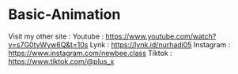 # Basic-Animation
Visit my other site : 
Youtube   : https://www.youtube.com/watch?v=s7G0tvWyw6Q&t=10s
Lynk      : https://lynk.id/nurhadi05
Instagram : https://www.instagram.com/newbee.class
Tiktok    : https://www.tiktok.com/@plus_x
